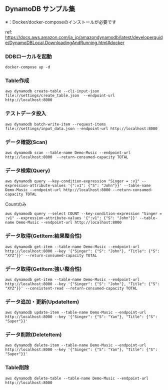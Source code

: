 ## DynamoDB サンプル集

※：Docker/docker-composeのインストールが必要です

ref: https://docs.aws.amazon.com/ja_jp/amazondynamodb/latest/developerguide/DynamoDBLocal.DownloadingAndRunning.html#docker

### DDBローカルを起動

```shell
docker-compose up -d
```

### Table作成
```shell
aws dynamodb create-table --cli-input-json file://settings/create_table.json  --endpoint-url http://localhost:8000
```

### テストデータ投入
```shell
aws dynamodb batch-write-item --request-items file://settings/input_data.json --endpoint-url http://localhost:8000
```

### データ確認(Scan)

```shell
aws dynamodb scan --table-name Demo-Music --endpoint-url http://localhost:8000  --return-consumed-capacity TOTAL
```

### データ検索(Query)
```shell
aws dynamodb query --key-condition-expression "Singer = :v1" --expression-attribute-values '{":v1": {"S": "John"}}' --table-name Demo-Music --endpoint-url http://localhost:8000 --return-consumed-capacity TOTAL 
```

Countのみ
```shell
aws dynamodb query --select COUNT --key-condition-expression "Singer = :v1" --expression-attribute-values '{":v1": {"S": "John"}}' --table-name Demo-Music --endpoint-url http://localhost:8000
```

### データ取得(GetItem:結果整合性)

```shell
aws dynamodb get-item --table-name Demo-Music --endpoint-url http://localhost:8000 --key '{"Singer": {"S": "John"}, "Title": {"S": "XYZ"}}' --return-consumed-capacity TOTAL
```

### データ取得(GetItem:強い整合性)

```shell
aws dynamodb get-item --table-name Demo-Music --endpoint-url http://localhost:8000 --key '{"Singer": {"S": "John"}, "Title": {"S": "XYZ"}}' --consistent-read --return-consumed-capacity TOTAL
```

### データ追加・更新(UpdateItem)

```shell
aws dynamodb update-item --table-name Demo-Music --endpoint-url http://localhost:8000 --key '{"Singer": {"S": "Yan"}, "Title": {"S": "Super"}}'
```

### データ削除(DeleteItem)

```shell
aws dynamodb delete-item --table-name Demo-Music --endpoint-url http://localhost:8000 --key '{"Singer": {"S": "Yan"}, "Title": {"S": "Super"}}'
```

### Table削除
```shell
aws dynamodb delete-table --table-name Demo-Music --endpoint-url http://localhost:8000
```
